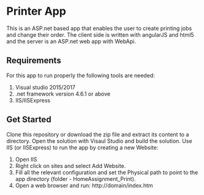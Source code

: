 # Printer App

This is an ASP.net based app that enables the user to create printing jobs and change their order.
The client side is written with angularJS and html5 and the server is an ASP.net web app with WebApi.

## Requirements

For this app to run properly the following tools are needed:
  1. Visual studio 2015/2017
  2. .net framework version 4.6.1 or above
  3. IIS/IISExpress
  
## Get Started

Clone this repository or download the zip file and extract its content to a directory.
Open the solution with Visaul Studio and build the solution.
Use IIS (or IISExpress) to run the app by creating a new Website:
  1. Open IIS
  2. Right click on sites and select Add Website.
  3. Fill all the relevant configuration and set the Physical path to point to the app directory (folder - HomeAssignment_Print).
  4. Open a web browser and run: http://domain/index.htm
 
